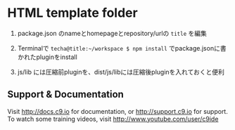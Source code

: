 
HTML template folder
============================

1) package.json のnameとhomepageとrepository/urlの `title` を編集

2) Terminalで `techa@title:~/workspace $ npm install` でpackage.jsonに書かれたpluginをinstall

3) js/lib には圧縮前pluginを、dist/js/libには圧縮後pluginを入れておくと便利


Support & Documentation
-----------------------

Visit http://docs.c9.io for documentation, or http://support.c9.io for support.
To watch some training videos, visit http://www.youtube.com/user/c9ide
